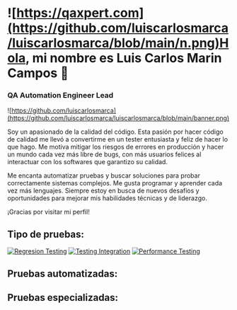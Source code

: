 # ![https://qaxpert.com](https://github.com/luiscarlosmarca/luiscarlosmarca/blob/main/n.png)Hola, mi nombre es Luis Carlos Marin Campos 👋
### QA Automation Engineer Lead 

![https://github.com/luiscarlosmarca](https://github.com/luiscarlosmarca/luiscarlosmarca/blob/main/banner.png)

Soy un apasionado de la calidad del código. Esta pasión por hacer código de calidad me llevó a convertirme en un tester entusiasta y feliz de hacer lo que hago. Me motiva mitigar los riesgos de errores en producción y hacer un mundo cada vez más libre de bugs, con más usuarios felices al interactuar con los softwares que garantizo su calidad.

Me encanta automatizar pruebas y buscar soluciones para probar correctamente sistemas complejos. Me gusta programar y aprender cada vez más lenguajes. Siempre estoy en busca de nuevos desafíos y oportunidades para mejorar mis habilidades técnicas y de liderazgo.

¡Gracias por visitar mi perfil!

## Tipo de pruebas:
[![Regresion Testing](https://img.shields.io/badge/RegresionTesting-999999?style=for-the-badge&logo=bugzilla&logoColor=white&labelColor=101010)]()
[![Testing Integration](https://img.shields.io/badge/Swift-FA7343?style=for-the-badge&logo=swift&logoColor=white&labelColor=101010)]()
[![Performance Testing](https://img.shields.io/badge/Xcode-1575F9?style=for-the-badge&logo=xcode&logoColor=white&labelColor=101010)]()

## Pruebas automatizadas:

## Pruebas especializadas:
